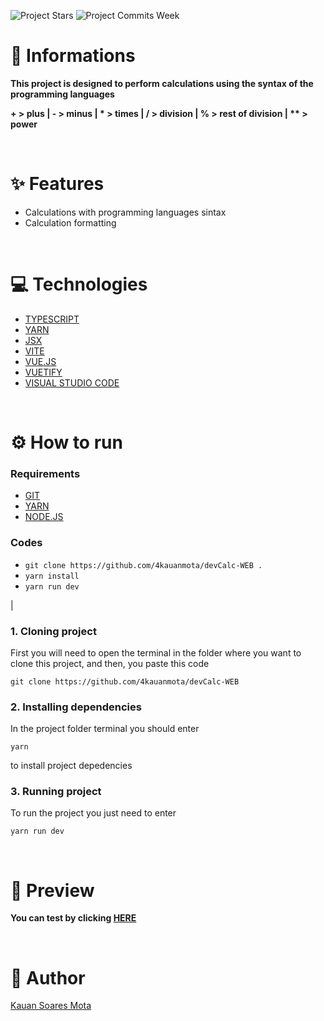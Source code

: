 ![Project Stars](https://img.shields.io/github/stars/4kauanmota/devCalc-WEB?color=1e90ff) ![Project Commits Week](https://img.shields.io/github/commit-activity/w/4kauanmota/devCalc-WEB?color=1e90ff)

# 📄 **Informations**

**This project is designed to perform calculations using the syntax of the programming languages**

**+ > plus | - > minus | \* > times | / > division | % > rest of division | ** > power**

<br>

# ✨ **Features**

- Calculations with programming languages sintax
- Calculation formatting

<br>

# 💻 **Technologies**

- [TYPESCRIPT](https://www.typescriptlang.org/)
- [YARN](https://yarnpkg.com/)
- [JSX](https://pt-br.legacy.reactjs.org/docs/introducing-jsx.html)
- [VITE](https://vitejs.dev/)
- [VUE.JS](https://vuejs.org/)
- [VUETIFY](https://vuetifyjs.com/en/)
- [VISUAL STUDIO CODE](https://code.visualstudio.com/)

<br>

# ⚙️ **How to run**

### Requirements

- [GIT](https://git-scm.com/)
- [YARN](https://yarnpkg.com/)
- [NODE.JS](https://nodejs.org/en)

### Codes

- `git clone https://github.com/4kauanmota/devCalc-WEB .`
- `yarn install`
- `yarn run dev`

|

### 1. Cloning project

First you will need to open the terminal in the folder where you want to clone this project, and then, you paste this code

```
git clone https://github.com/4kauanmota/devCalc-WEB
```

### 2. Installing dependencies

In the project folder terminal you should enter

```
yarn
```

to install project depedencies

### 3. Running project

To run the project you just need to enter

```
yarn run dev
```

<br>

# 👀 **Preview**

**You can test by clicking [HERE](https://htmlpreview.github.io/?https://dev-calc-five.vercel.app/)**

<br>

# 📝 **Author**

[Kauan Soares Mota](https://github.com/4kauanmota)
